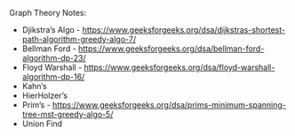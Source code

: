 Graph Theory Notes:

- Djikstra’s Algo - https://www.geeksforgeeks.org/dsa/dijkstras-shortest-path-algorithm-greedy-algo-7/
- Bellman Ford - https://www.geeksforgeeks.org/dsa/bellman-ford-algorithm-dp-23/
- Floyd Warshall - https://www.geeksforgeeks.org/dsa/floyd-warshall-algorithm-dp-16/
- Kahn’s
- HierHolzer’s
- Prim’s - https://www.geeksforgeeks.org/dsa/prims-minimum-spanning-tree-mst-greedy-algo-5/
- Union Find

